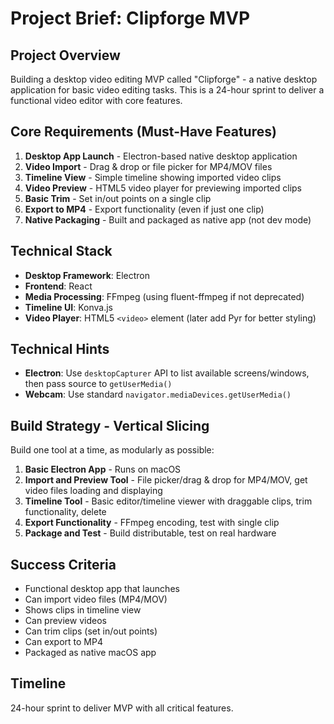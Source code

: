 # Project Brief: Clipforge MVP

## Project Overview
Building a desktop video editing MVP called "Clipforge" - a native desktop application for basic video editing tasks. This is a 24-hour sprint to deliver a functional video editor with core features.

## Core Requirements (Must-Have Features)
1. **Desktop App Launch** - Electron-based native desktop application
2. **Video Import** - Drag & drop or file picker for MP4/MOV files
3. **Timeline View** - Simple timeline showing imported video clips
4. **Video Preview** - HTML5 video player for previewing imported clips
5. **Basic Trim** - Set in/out points on a single clip
6. **Export to MP4** - Export functionality (even if just one clip)
7. **Native Packaging** - Built and packaged as native app (not dev mode)

## Technical Stack
- **Desktop Framework**: Electron
- **Frontend**: React
- **Media Processing**: FFmpeg (using fluent-ffmpeg if not deprecated)
- **Timeline UI**: Konva.js
- **Video Player**: HTML5 `<video>` element (later add Pyr for better styling)

## Technical Hints
- **Electron**: Use `desktopCapturer` API to list available screens/windows, then pass source to `getUserMedia()`
- **Webcam**: Use standard `navigator.mediaDevices.getUserMedia()`

## Build Strategy - Vertical Slicing
Build one tool at a time, as modularly as possible:

1. **Basic Electron App** - Runs on macOS
2. **Import and Preview Tool** - File picker/drag & drop for MP4/MOV, get video files loading and displaying
3. **Timeline Tool** - Basic editor/timeline viewer with draggable clips, trim functionality, delete
4. **Export Functionality** - FFmpeg encoding, test with single clip
5. **Package and Test** - Build distributable, test on real hardware

## Success Criteria
- Functional desktop app that launches
- Can import video files (MP4/MOV)
- Shows clips in timeline view
- Can preview videos
- Can trim clips (set in/out points)
- Can export to MP4
- Packaged as native macOS app

## Timeline
24-hour sprint to deliver MVP with all critical features.
